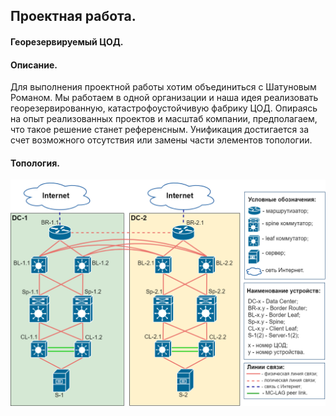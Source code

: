 ## Проектная работа.
#### Георезервируемый ЦОД.
#### Описание. 
Для выполнения проектной работы хотим объединиться с Шатуновым Романом. Мы работаем в одной организации и наша идея реализовать георезервированную, катастрофоустойчивую фабрику ЦОД. Опираясь на опыт реализованных проектов и масштаб компании, предполагаем, что такое решение станет референсным. Унификация достигается за счет возможного отсутствия или замены части элементов топологии.  
#### Топология. 
![GP_common_topo](GP_common_topo.png)